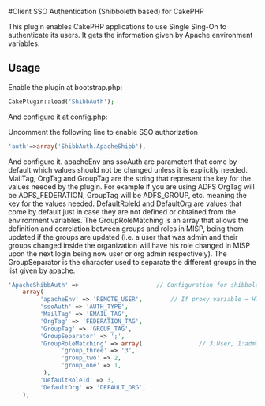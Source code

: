 #Client SSO Authentication (Shibboleth based) for CakePHP

This plugin enables CakePHP applications to use Single Sing-On to authenticate its users. It gets the information given by Apache environment variables.


## Usage

Enable the plugin at bootstrap.php:

```php
CakePlugin::load('ShibbAuth');
```

And configure it at config.php:

Uncomment the following line to enable SSO authorization
```php
'auth'=>array('ShibbAuth.ApacheShibb'),
```

And configure it. apacheEnv ans ssoAuth are parametert that come by default which values should not be changed unless
it is explicitly needed. MailTag, OrgTag and GroupTag are the string that represent the key for the values needed by the plugin.
For example if you are using ADFS OrgTag will be ADFS_FEDERATION, GroupTag will be ADFS_GROUP, etc. meaning the key for the values needed.
DefaultRoleId and DefaultOrg are values that come by default just in case they are not defined or obtained from the environment variables.
The GroupRoleMatching is an array that allows the definition and correlation between groups and roles in MISP, being them updated
if the groups are updated (i.e. a user that was admin and their groups changed inside the organization will have his role changed in MISP
upon the next login being now user or org admin respectively). The GroupSeparator is the character used to separate the different groups
in the list given by apache.

```php
'ApacheShibbAuth' =>                      // Configuration for shibboleth authentication
    array(
   	     'apacheEnv' => 'REMOTE_USER',        // If proxy variable = HTTP_REMOTE_USER
         'ssoAuth' => 'AUTH_TYPE',
         'MailTag' => 'EMAIL_TAG',
         'OrgTag' => 'FEDERATION_TAG',
	     'GroupTag' => 'GROUP_TAG',
	     'GroupSeparator' => ';',
         'GroupRoleMatching' => array(                // 3:User, 1:admin. May be good to set "1" for the first user
               'group_three' => '3',
	           'group_two' => 2,
	           'group_one' => 1,
          ),
         'DefaultRoleId' => 3,
         'DefaultOrg' => 'DEFAULT_ORG',
    ),
```



